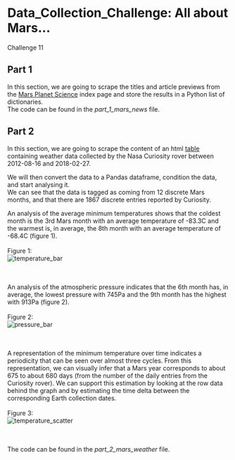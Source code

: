 # Data_Collection_Challenge: All about Mars...
Challenge 11
## Part 1
In this section, we are going to scrape the titles and article previews from the [Mars Planet Science](https://static.bc-edx.com/data/web/mars_news/index.html) index page and store the results in a Python list of dictionaries.
<br>
The code can be found in the _part_1_mars_news_ file.



## Part 2
In this section, we are going to scrape the content of an html [table](https://static.bc-edx.com/data/web/mars_facts/temperature.html) containing weather data collected by the Nasa Curiosity rover between 2012-08-16 and 2018-02-27.
<br>

We will then convert the data to a Pandas dataframe, condition the data, and start analysing it. <br>
We can see that the data is tagged as coming from 12 discrete Mars months, and that there are 1867 discrete entries reported by Curiosity. <br>

An analysis of the average minimum temperatures shows that the coldest month is the 3rd Mars month with an average temperature of -83.3C and the warmest is, in average, the 8th month with an average temperature of -68.4C (figure 1).
<br><br>
Figure 1:<br>
![temperature_bar](https://github.com/xoffvsg/Data_Collection_Challenge/assets/141395221/d1e7007e-913b-4a29-8759-b72797692787)


<br><br>
An analysis of the atmospheric pressure indicates that the 6th month has, in average, the lowest pressure with 745Pa and the 9th month has the highest with 913Pa (figure 2).
<br><br>
Figure 2:<br>
![pressure_bar](https://github.com/xoffvsg/Data_Collection_Challenge/assets/141395221/07a1c208-97da-4069-86f5-11c6d8061445)

<br><br>
A representation of the minimum temperature over time indicates a periodicity that can be seen over almost three cycles. From this representation, we can visually infer that a Mars year corresponds to about 675 to about 680 days (from the number of the daily entries from the Curiosity rover). We can support this estimation by looking at the row data behind the graph and by estimating the time delta between the corresponding Earth collection dates.
<br><br>
Figure 3:<br>
![temperature_scatter](https://github.com/xoffvsg/Data_Collection_Challenge/assets/141395221/797defd1-6b9c-481b-9e56-56cde297fe66)

<br><br>
The code can be found in the _part_2_mars_weather_ file.






